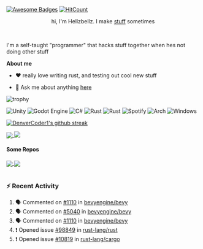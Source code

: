 [![Awesome Badges](https://img.shields.io/badge/badges-awesome-green.svg)](https://github.com/Naereen/badges)  [![HitCount](https://hits.dwyl.com/hellzbellz123/hellzbellz123.svg?style=flat-square)](http://hits.dwyl.com/hellzbellz123/hellzbellz123) <p align="center">hi, I'm Hellzbellz. I make <a href="https://hellzbellz123.github.io/">stuff</a> sometimes </p> 

<br />

I'm a self-taught "programmer" that hacks stuff together when hes not doing other stuff 

**About me**
- ❤️ really love writing rust, and testing out cool new stuff

- 💬 Ask me about anything [here](https://github.com/Hellzbellz123/Hellzbellz123/issues)


![trophy](https://github-profile-trophy.vercel.app/?username=hellzbellz123&theme=tokyonight&no-bg=true&no-frame=true)

![Unity](https://img.shields.io/badge/unity-%23000000.svg?style=for-the-badge&logo=unity&logoColor=white)
![Godot Engine](https://img.shields.io/badge/GODOT-%23FFFFFF.svg?style=for-the-badge&logo=godot-engine)
![C#](https://img.shields.io/badge/c%23-%23239120.svg?style=for-the-badge&logo=c-sharp&logoColor=white)
![Rust](https://img.shields.io/badge/rust-%23000000.svg?style=for-the-badge&logo=rust&logoColor=white)
![Rust](https://img.shields.io/badge/rust-%23000000.svg?style=for-the-badge&logo=rust&logoColor=white)
![Spotify](https://img.shields.io/badge/Spotify-1ED760?style=for-the-badge&logo=spotify&logoColor=white)
![Arch](https://img.shields.io/badge/Arch%20Linux-1793D1?logo=arch-linux&logoColor=fff&style=for-the-badge)
![Windows](https://img.shields.io/badge/Windows-0078D6?style=for-the-badge&logo=windows&logoColor=white)

[![DenverCoder1's github streak](https://github-readme-streak-stats.herokuapp.com/?user=hellzbellz123&theme=blue-green)](https://github.com/DenverCoder1/github-readme-streak-stats)



<a href="https://github.com/anuraghazra/github-readme-stats">
  <img align="center" src="https://github-readme-stats.vercel.app/api?username=hellzbellz123&show_icons=true&count_private=true&include_all_commits=true&theme=tokyonight"/>
</a>
<a href="https://github.com/anuraghazra/github-readme-stats">
  <img align="top" src="https://github-readme-stats.vercel.app/api/top-langs/?username=hellzbellz123&layout=compact&theme=tokyonight" />
</a>

#### Some Repos

<a href="https://github.com/hellzbellz123/music_shuffle">
  <img align="center" src="https://github-readme-stats.vercel.app/api/pin/?username=hellzbellz123&repo=music_shuffle&show_owner=true&theme=tokyonight" />
</a>
<a href="https://github.com/hellzbellz123/vanillacoffee">
  <img align="center" src="https://github-readme-stats.vercel.app/api/pin/?username=hellzbellz123&repo=vanillacoffee&show_owner=true&theme=tokyonight" />
</a>

<br />
<br />

### :zap: Recent Activity
<!--START_SECTION:activity-->
1. 🗣 Commented on [#1110](https://github.com/bevyengine/bevy/issues/1110) in [bevyengine/bevy](https://github.com/bevyengine/bevy)
2. 🗣 Commented on [#5040](https://github.com/bevyengine/bevy/issues/5040) in [bevyengine/bevy](https://github.com/bevyengine/bevy)
3. 🗣 Commented on [#1110](https://github.com/bevyengine/bevy/issues/1110) in [bevyengine/bevy](https://github.com/bevyengine/bevy)
4. ❗️ Opened issue [#98849](https://github.com/rust-lang/rust/issues/98849) in [rust-lang/rust](https://github.com/rust-lang/rust)
5. ❗️ Opened issue [#10819](https://github.com/rust-lang/cargo/issues/10819) in [rust-lang/cargo](https://github.com/rust-lang/cargo)
<!--END_SECTION:activity-->

